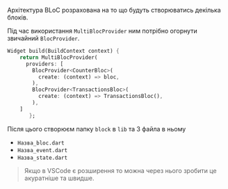 Архітектура BLoC розрахована на то що будуть створюватись декілька блоків.

Під час використання `MultiBlocProvider` ним потрібно огорнути звичайний `BlocProvider`.
   ```dart
   Widget build(BuildContext context) {
    return MultiBlocProvider(
      providers: [
        BlocProvider<CounterBloc>(
          create: (context) => bloc,
        ),
        BlocProvider<TransactionsBloc>(
          create: (context) => TransactionsBloc(),
        ),
	   ]
       };
```
Після цього створюєм папку `block` в `lib` та 3 файла в ньому 
- `Назва_bloc.dart`
- `Назва_event.dart`
- `Назва_state.dart`
>Якщо в VSCode є розширення то можна через нього зробити це акуратніше та швидше.